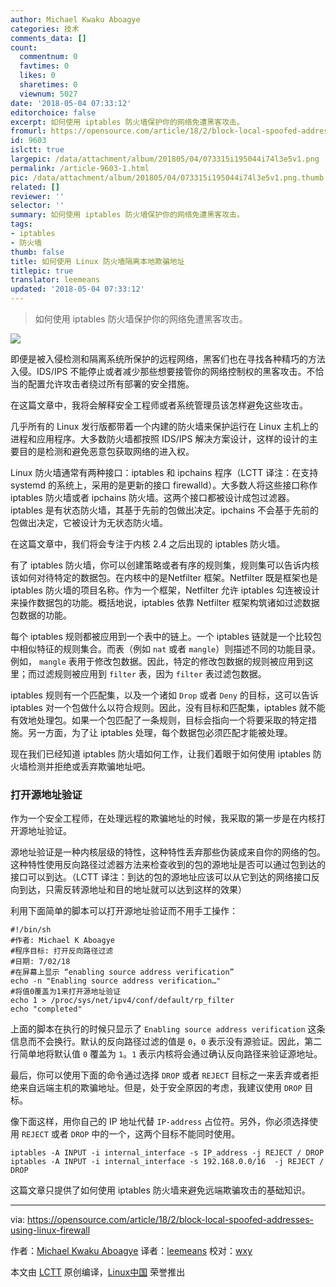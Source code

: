 ```yaml
---
author: Michael Kwaku Aboagye
categories: 技术
comments_data: []
count:
  commentnum: 0
  favtimes: 0
  likes: 0
  sharetimes: 0
  viewnum: 5027
date: '2018-05-04 07:33:12'
editorchoice: false
excerpt: 如何使用 iptables 防火墙保护你的网络免遭黑客攻击。
fromurl: https://opensource.com/article/18/2/block-local-spoofed-addresses-using-linux-firewall
id: 9603
islctt: true
largepic: /data/attachment/album/201805/04/073315i195044i74l3e5v1.png
permalink: /article-9603-1.html
pic: /data/attachment/album/201805/04/073315i195044i74l3e5v1.png.thumb.jpg
related: []
reviewer: ''
selector: ''
summary: 如何使用 iptables 防火墙保护你的网络免遭黑客攻击。
tags:
- iptables
- 防火墙
thumb: false
title: 如何使用 Linux 防火墙隔离本地欺骗地址
titlepic: true
translator: leemeans
updated: '2018-05-04 07:33:12'
---
```



> 
> 如何使用 iptables 防火墙保护你的网络免遭黑客攻击。
> 
> 
> 


![](/data/attachment/album/201805/04/073315i195044i74l3e5v1.png)


即便是被入侵检测和隔离系统所保护的远程网络，黑客们也在寻找各种精巧的方法入侵。IDS/IPS 不能停止或者减少那些想要接管你的网络控制权的黑客攻击。不恰当的配置允许攻击者绕过所有部署的安全措施。


在这篇文章中，我将会解释安全工程师或者系统管理员该怎样避免这些攻击。


几乎所有的 Linux 发行版都带着一个内建的防火墙来保护运行在 Linux 主机上的进程和应用程序。大多数防火墙都按照 IDS/IPS 解决方案设计，这样的设计的主要目的是检测和避免恶意包获取网络的进入权。


Linux 防火墙通常有两种接口：iptables 和 ipchains 程序（LCTT 译注：在支持 systemd 的系统上，采用的是更新的接口 firewalld）。大多数人将这些接口称作 iptables 防火墙或者 ipchains 防火墙。这两个接口都被设计成包过滤器。iptables 是有状态防火墙，其基于先前的包做出决定。ipchains 不会基于先前的包做出决定，它被设计为无状态防火墙。


在这篇文章中，我们将会专注于内核 2.4 之后出现的 iptables 防火墙。


有了 iptables 防火墙，你可以创建策略或者有序的规则集，规则集可以告诉内核该如何对待特定的数据包。在内核中的是Netfilter 框架。Netfilter 既是框架也是 iptables 防火墙的项目名称。作为一个框架，Netfilter 允许 iptables 勾连被设计来操作数据包的功能。概括地说，iptables 依靠 Netfilter 框架构筑诸如过滤数据包数据的功能。


每个 iptables 规则都被应用到一个表中的链上。一个 iptables 链就是一个比较包中相似特征的规则集合。而表（例如 `nat` 或者 `mangle`）则描述不同的功能目录。例如， `mangle` 表用于修改包数据。因此，特定的修改包数据的规则被应用到这里；而过滤规则被应用到 `filter` 表，因为 `filter` 表过滤包数据。


iptables 规则有一个匹配集，以及一个诸如 `Drop` 或者 `Deny` 的目标，这可以告诉 iptables 对一个包做什么以符合规则。因此，没有目标和匹配集，iptables 就不能有效地处理包。如果一个包匹配了一条规则，目标会指向一个将要采取的特定措施。另一方面，为了让 iptables 处理，每个数据包必须匹配才能被处理。


现在我们已经知道 iptables 防火墙如何工作，让我们着眼于如何使用 iptables 防火墙检测并拒绝或丢弃欺骗地址吧。


### 打开源地址验证


作为一个安全工程师，在处理远程的欺骗地址的时候，我采取的第一步是在内核打开源地址验证。


源地址验证是一种内核层级的特性，这种特性丢弃那些伪装成来自你的网络的包。这种特性使用反向路径过滤器方法来检查收到的包的源地址是否可以通过包到达的接口可以到达。（LCTT 译注：到达的包的源地址应该可以从它到达的网络接口反向到达，只需反转源地址和目的地址就可以达到这样的效果）


利用下面简单的脚本可以打开源地址验证而不用手工操作：



```
#!/bin/sh
#作者: Michael K Aboagye
#程序目标: 打开反向路径过滤
#日期: 7/02/18
#在屏幕上显示 “enabling source address verification”
echo -n "Enabling source address verification…"
#将值0覆盖为1来打开源地址验证
echo 1 > /proc/sys/net/ipv4/conf/default/rp_filter
echo "completed"

```

上面的脚本在执行的时候只显示了 `Enabling source address verification` 这条信息而不会换行。默认的反向路径过滤的值是 `0`，`0` 表示没有源验证。因此，第二行简单地将默认值 `0` 覆盖为 `1`。`1` 表示内核将会通过确认反向路径来验证源地址。


最后，你可以使用下面的命令通过选择 `DROP` 或者 `REJECT` 目标之一来丢弃或者拒绝来自远端主机的欺骗地址。但是，处于安全原因的考虑，我建议使用 `DROP` 目标。


像下面这样，用你自己的 IP 地址代替 `IP-address` 占位符。另外，你必须选择使用 `REJECT` 或者 `DROP` 中的一个，这两个目标不能同时使用。



```
iptables -A INPUT -i internal_interface -s IP_address -j REJECT / DROP  
iptables -A INPUT -i internal_interface -s 192.168.0.0/16  -j REJECT / DROP

```

这篇文章只提供了如何使用 iptables 防火墙来避免远端欺骗攻击的基础知识。




---


via: <https://opensource.com/article/18/2/block-local-spoofed-addresses-using-linux-firewall>


作者：[Michael Kwaku Aboagye](https://opensource.com/users/revoks) 译者：[leemeans](https://github.com/leemeans) 校对：[wxy](https://github.com/wxy)


本文由 [LCTT](https://github.com/LCTT/TranslateProject) 原创编译，[Linux中国](https://linux.cn/) 荣誉推出